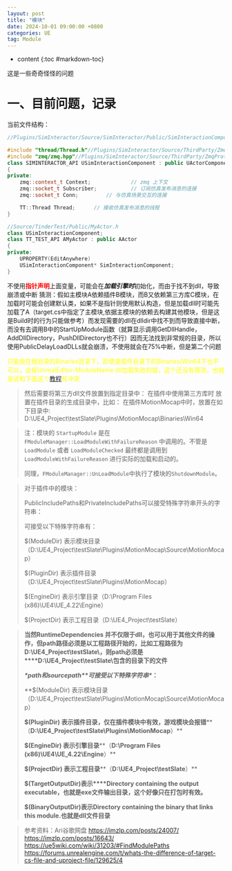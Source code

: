 ```yaml
---
layout: post
title: "模块"
date: 2024-10-01 09:00:00 +0800 
categories: UE
tag: Module
---
```

* content
{:toc #markdown-toc}

这是一些奇奇怪怪的问题

<!-- more -->

# 一、目前问题，记录

当前文件结构：

```c++
//Plugins/SimInteractor/Source/SimInteractor/Public/SimInteractionComponent.h

#include "thread/Thread.h"//Plugins/SimInteractor/Source/ThirdParty/ZmqProto/include/thread/Thread.h
#include "zmq/zmq.hpp"//Plugins/SimInteractor/Source/ThirdParty/ZmqProto/include/zmq/zmq.hpp
class SIMINTERACTOR_API USimInteractionComponent : public UActorComponent
{
private:
	zmq::context_t Context;				// zmq 上下文
	zmq::socket_t Subscriber;			// 订阅仿真发布消息的连接
	zmq::socket_t Conn;			// 与仿真场景交互的连接

	TT::Thread Thread;		// 接收仿真发布消息的线程
}
```

```c++
//Source/TinderTest/Public/MyActor.h
class USimInteractionComponent;
class TT_TEST_API AMyActor : public AActor
{
private:
	UPROPERTY(EditAnywhere)
	USimInteractionComponent* SimInteractionComponent;
}
```

不使用<font color = red>**指针声明**</font>上面变量，可能会在***加载引擎时***初始化，而由于找不到dll，导致崩溃或中断
猜测：假如主模块A依赖插件B模块，而B又依赖第三方库C模块，在加载时可能会创建默认类，如果不是指针则使用默认构造，但是加载dll时可能先加载了A（target.cs中指定了主模块,依据主模块的依赖去构建其他模块，但是这是Build时的行为只能做参考）而发现需要的dll在dlldir中找不到而导致直接中断，而没有去调用B中的StartUpModule函数（就算显示调用GetDllHandle，AddDllDirectory，PushDllDirectory也不行）因而无法找到非常规的目录，所以使用PublicDelayLoadDLLs就会崩溃，不使用就会在75%中断，但是第二个问题

<font color=yellow>只能放在根目录的Binaries目录下，即使是插件目录下的Binaries/Win64下也不可以，会报UnrealEditor-ModuleName.dll加载失败的错，这个还没有猜测，也就是说和下面这个[教程](https://blog.csdn.net/u010385624/article/details/97797461)有冲突</font>

> 然后需要将第三方dll文件放置到指定目录中：
> 在插件中使用第三方库时
> 放置在插件目录的生成目录中，比如：
> 在插件MotionMocap中时，放置在如下目录中:
> D:\UE4_Project\testSlate\Plugins\MotionMocap\Binaries\Win64




> 注：模块的 `StartupModule` 是在 `FModuleManager::LoadModuleWithFailureReason` 中调用的。不管是 `LoadModule` 或者 `LoadModuleChecked` 最终都是调用到 `LoadModuleWithFailureReason` 进行实际的加载和启动的。
>
> 同理，`FModuleManager::UnLoadModule`中执行了模块的`ShutdownModule`。

> 对于插件中的模块：
>
> PublicIncludePaths和PrivateIncludePaths可以接受特殊字符串开头的字符串：
>
> 可接受以下特殊字符串有：
>
> $(ModuleDir) 表示模块目录（D:\UE4_Project\testSlate\Plugins\MotionMocap\Source\MotionMocap）
>
> $(PluginDir) 表示插件目录（D:\UE4_Project\testSlate\Plugins\MotionMocap）
>
> $(EngineDir) 表示引擎目录（D:\Program Files (x86)\UE4\UE_4.22\Engine）
>
> $(ProjectDir) 表示工程目录（D:\UE4_Project\testSlate）
>

> **当然****RuntimeDependencies 并不仅限于dll，也可以用于其他文件的操作，但path路径必须是以工程路径开始的，比如工程路径为****D:\UE4_Project\testSlate\，则path必须是****D:\UE4_Project\testSlate\包含的目录下的文件**
>
> ***\*path和sourcepath\*******\*可接受以下特殊字符串\******：**
>
> **$(ModuleDir) 表示模块目录（D:\UE4_Project\testSlate\Plugins\MotionMocap\Source\MotionMocap）
>
> **$(PluginDir) 表示插件目录，仅在插件模块中有效，游戏模块会报错****（****D:\UE4_Project\testSlate\Plugins\MotionMocap****）**
>
> **$(EngineDir) 表示引擎目录****（****D:\Program Files (x86)\UE4\UE_4.22\Engine****）**
>
> **$(ProjectDir) 表示工程目录****（****D:\UE4_Project\testSlate****）**
>
> **$(TargetOutputDir)表示****Directory containing the output executable，也就是exe文件输出目录，这个好像只在打包时有效。**
>
> **$(BinaryOutputDir)****表示****Directory containing the binary that links this module.也就是dll文件目录**

> 参考资料：Ari谷歌网盘
> https://imzlp.com/posts/24007/
> https://imzlp.com/posts/16643/
> https://ue5wiki.com/wiki/31203/#FindModulePaths
> https://forums.unrealengine.com/t/whats-the-difference-of-target-cs-file-and-uproject-file/129625/4